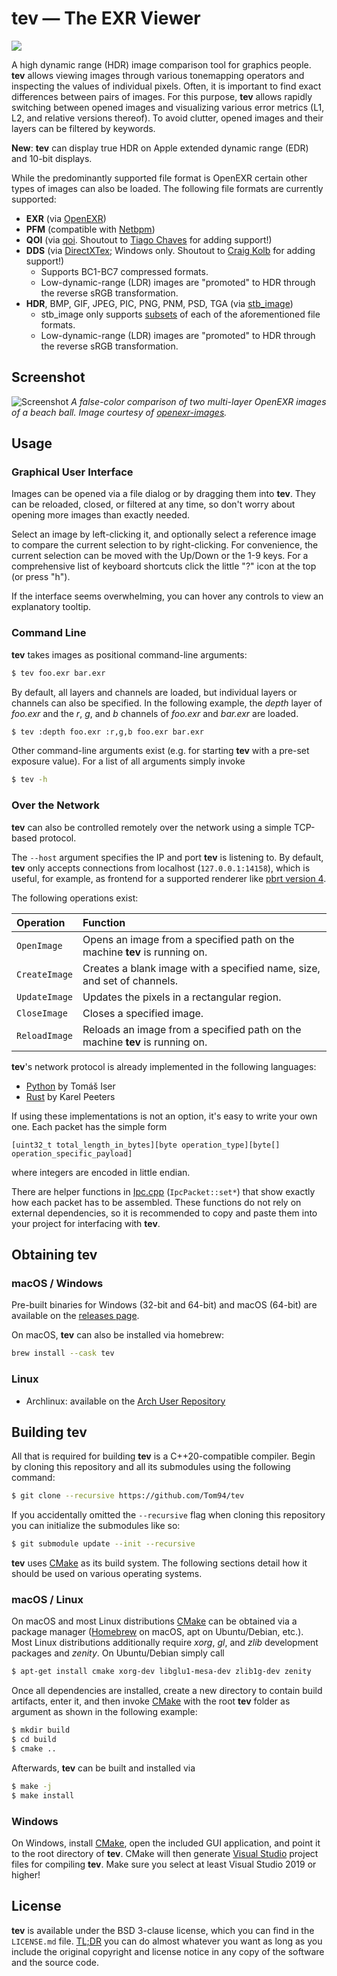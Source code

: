 # tev — The EXR Viewer

![](https://github.com/tom94/tev/workflows/CI/badge.svg)

A high dynamic range (HDR) image comparison tool for graphics people. __tev__ allows viewing images through various tonemapping operators and inspecting the values of individual pixels. Often, it is important to find exact differences between pairs of images. For this purpose, __tev__ allows rapidly switching between opened images and visualizing various error metrics (L1, L2, and relative versions thereof). To avoid clutter, opened images and their layers can be filtered by keywords.

__New__: __tev__ can display true HDR on Apple extended dynamic range (EDR) and 10-bit displays.

While the predominantly supported file format is OpenEXR certain other types of images can also be loaded. The following file formats are currently supported:
- __EXR__ (via [OpenEXR](https://github.com/wjakob/openexr))
- __PFM__ (compatible with [Netbpm](http://www.pauldebevec.com/Research/HDR/PFM/))
- __QOI__ (via [qoi](https://github.com/phoboslab/qoi). Shoutout to [Tiago Chaves](https://github.com/laurelkeys) for adding support!)
- __DDS__ (via [DirectXTex](https://github.com/microsoft/DirectXTex); Windows only. Shoutout to [Craig Kolb](https://github.com/cek) for adding support!)
    - Supports BC1-BC7 compressed formats. 
    - Low-dynamic-range (LDR) images are "promoted" to HDR through the reverse sRGB transformation.
- __HDR__, BMP, GIF, JPEG, PIC, PNG, PNM, PSD, TGA (via [stb_image](https://github.com/wjakob/nanovg/blob/master/src/stb_image.h))
    - stb_image only supports [subsets](https://github.com/wjakob/nanovg/blob/master/src/stb_image.h#L23) of each of the aforementioned file formats.
    - Low-dynamic-range (LDR) images are "promoted" to HDR through the reverse sRGB transformation.

## Screenshot

![Screenshot](https://raw.githubusercontent.com/Tom94/tev/master/resources/screenshot.png)
_A false-color comparison of two multi-layer OpenEXR images of a beach ball. Image courtesy of [openexr-images](https://github.com/openexr/openexr-images)._

## Usage

### Graphical User Interface

Images can be opened via a file dialog or by dragging them into __tev__.
They can be reloaded, closed, or filtered at any time, so don't worry about opening more images than exactly needed.

Select an image by left-clicking it, and optionally select a reference image to compare the current selection to by right-clicking.
For convenience, the current selection can be moved with the Up/Down or the 1-9 keys. For a comprehensive list of keyboard shortcuts click the little "?" icon at the top (or press "h").

If the interface seems overwhelming, you can hover any controls to view an explanatory tooltip.

### Command Line

__tev__ takes images as positional command-line arguments:
```sh
$ tev foo.exr bar.exr
```

By default, all layers and channels are loaded, but individual layers or channels can also be specified. In the following example, the *depth* layer of *foo.exr* and the *r*, *g*, and *b* channels of *foo.exr* and *bar.exr* are loaded.
```sh
$ tev :depth foo.exr :r,g,b foo.exr bar.exr
```

Other command-line arguments exist (e.g. for starting __tev__ with a pre-set exposure value). For a list of all arguments simply invoke
```sh
$ tev -h
```

### Over the Network

__tev__ can also be controlled remotely over the network using a simple TCP-based protocol.

The `--host` argument specifies the IP and port __tev__ is listening to. By default, __tev__ only accepts connections from localhost (`127.0.0.1:14158`), which is useful, for example, as frontend for a supported renderer like [pbrt version 4](https://github.com/mmp/pbrt-v4).

The following operations exist:

| Operation | Function
| :--- | :---------- 
| `OpenImage` | Opens an image from a specified path on the machine __tev__ is running on.
| `CreateImage` | Creates a blank image with a specified name, size, and set of channels.
| `UpdateImage` | Updates the pixels in a rectangular region.
| `CloseImage` | Closes a specified image.
| `ReloadImage` | Reloads an image from a specified path on the machine __tev__ is running on.

__tev__'s network protocol is already implemented in the following languages:
- [Python](src/python/ipc.py) by Tomáš Iser
- [Rust](https://crates.io/crates/tev_client) by Karel Peeters


If using these implementations is not an option, it's easy to write your own one. Each packet has the simple form
```
[uint32_t total_length_in_bytes][byte operation_type][byte[] operation_specific_payload]
```
where integers are encoded in little endian.

There are helper functions in [Ipc.cpp](src/ipc.cpp) (`IpcPacket::set*`) that show exactly how each packet has to be assembled. These functions do not rely on external dependencies, so it is recommended to copy and paste them into your project for interfacing with __tev__.


## Obtaining tev

### macOS / Windows

Pre-built binaries for Windows (32-bit and 64-bit) and macOS (64-bit) are available on the [releases page](https://github.com/Tom94/tev/releases).

On macOS, __tev__ can also be installed via homebrew:
```bash
brew install --cask tev
```

### Linux

- Archlinux: available on the [Arch User Repository](https://aur.archlinux.org/packages/tev/)

## Building tev

All that is required for building __tev__ is a C++20-compatible compiler. Begin by cloning this repository and all its submodules using the following command:
```sh
$ git clone --recursive https://github.com/Tom94/tev
```

If you accidentally omitted the `--recursive` flag when cloning this repository you can initialize the submodules like so:
```sh
$ git submodule update --init --recursive
```

__tev__ uses [CMake](https://cmake.org/) as its build system. The following sections detail how it should be used on various operating systems.

### macOS / Linux

On macOS and most Linux distributions [CMake](https://cmake.org/) can be obtained via a package manager ([Homebrew](https://brew.sh/) on macOS, apt on Ubuntu/Debian, etc.). Most Linux distributions additionally require _xorg_, _gl_, and _zlib_ development packages and _zenity_. On Ubuntu/Debian simply call
```sh
$ apt-get install cmake xorg-dev libglu1-mesa-dev zlib1g-dev zenity
```

Once all dependencies are installed, create a new directory to contain build artifacts, enter it, and then invoke [CMake](https://cmake.org/) with the root __tev__ folder as argument as shown in the following example:
```sh
$ mkdir build
$ cd build
$ cmake ..
```

Afterwards, __tev__ can be built and installed via
```sh
$ make -j
$ make install
```

### Windows

On Windows, install [CMake](https://cmake.org/download/), open the included GUI application, and point it to the root directory of __tev__. CMake will then generate [Visual Studio](https://www.visualstudio.com/) project files for compiling __tev__. Make sure you select at least Visual Studio 2019 or higher!

## License

__tev__ is available under the BSD 3-clause license, which you can find in the `LICENSE.md` file. [TL;DR](https://tldrlegal.com/license/bsd-3-clause-license-(revised)) you can do almost whatever you want as long as you include the original copyright and license notice in any copy of the software and the source code.

